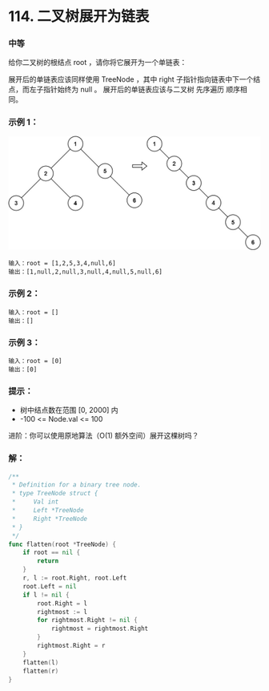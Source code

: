 # 114. 二叉树展开为链表

### 中等

给你二叉树的根结点 root ，请你将它展开为一个单链表：

展开后的单链表应该同样使用 TreeNode ，其中 right 子指针指向链表中下一个结点，而左子指针始终为 null 。
展开后的单链表应该与二叉树 先序遍历 顺序相同。

### 示例 1：
![flatten](/file/img/flaten.jpg)

	输入：root = [1,2,5,3,4,null,6]
	输出：[1,null,2,null,3,null,4,null,5,null,6]

### 示例 2：

	输入：root = []
	输出：[]

### 示例 3：

	输入：root = [0]
	输出：[0]

### 提示：
- 树中结点数在范围 [0, 2000] 内
- -100 <= Node.val <= 100

进阶：你可以使用原地算法（O(1) 额外空间）展开这棵树吗？

### 解：

```go
/**
 * Definition for a binary tree node.
 * type TreeNode struct {
 *     Val int
 *     Left *TreeNode
 *     Right *TreeNode
 * }
 */
func flatten(root *TreeNode) {
	if root == nil {
		return
	}
	r, l := root.Right, root.Left
	root.Left = nil
	if l != nil {
		root.Right = l
		rightmost := l
		for rightmost.Right != nil {
			rightmost = rightmost.Right
		}
		rightmost.Right = r
	}
	flatten(l)
	flatten(r)
}
```